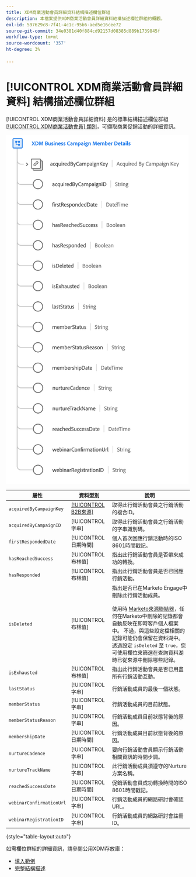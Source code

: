 ```yaml
---
title: XDM商業活動會員詳細資料結構描述欄位群組
description: 本檔案提供XDM商業活動會員詳細資料結構描述欄位群組的概觀。
exl-id: 597629c8-7f41-4c1c-95b6-aed5e16cee72
source-git-commit: 34e0381d40f884cd92157d08385d889b1739845f
workflow-type: tm+mt
source-wordcount: '357'
ht-degree: 3%

---
```


# [!UICONTROL XDM商業活動會員詳細資料] 結構描述欄位群組

[!UICONTROL XDM商業活動會員詳細資料] 是的標準結構描述欄位群組 [[!UICONTROL XDM商業活動會員] 類別](../../classes/b2b/business-campaign-members.md)，可擷取商業促銷活動的詳細資訊。

![XDM商業活動會員詳細資訊欄位群組的結構，如其顯示在UI中](../../images/field-groups/b2b/business-campaign-member-details.png)

| 屬性 | 資料型別 | 說明 |
| --- | --- | --- |
| `acquiredByCampaignKey` | [[!UICONTROL B2B來源]](../../data-types/b2b-source.md) | 取得此行銷活動會員之行銷活動的複合ID。 |
| `acquiredByCampaignID` | [!UICONTROL 字串] | 取得此行銷活動會員之行銷活動的字串識別碼。 |
| `firstRespondedDate` | [!UICONTROL 日期時間] | 個人首次回應行銷活動時的ISO 8601時間戳記。 |
| `hasReachedSuccess` | [!UICONTROL 布林值] | 指出此行銷活動會員是否帶來成功的轉換。 |
| `hasResponded` | [!UICONTROL 布林值] | 指出此行銷活動會員是否已回應行銷活動。 |
| `isDeleted` | [!UICONTROL 布林值] | 指出是否已在Marketo Engage中刪除此行銷活動成員。<br><br>使用時 [Marketo來源聯結器](../../../sources/connectors/adobe-applications/marketo/marketo.md)，任何在Marketo中刪除的記錄都會自動反映在即時客戶個人檔案中。 不過，與這些設定檔相關的記錄可能仍會保留在資料湖中。 透過設定 `isDeleted` 至 `true`，您可使用欄位來篩選在查詢資料湖時已從來源中刪除哪些記錄。 |
| `isExhausted` | [!UICONTROL 布林值] | 指出此行銷活動會員是否已用盡所有行銷活動互動。 |
| `lastStatus` | [!UICONTROL 字串] | 行銷活動成員的最後一個狀態。 |
| `memberStatus` | [!UICONTROL 字串] | 行銷活動成員的目前狀態。 |
| `memberStatusReason` | [!UICONTROL 字串] | 行銷活動成員目前狀態背後的原因。 |
| `membershipDate` | [!UICONTROL 日期時間] | 行銷活動成員目前狀態背後的原因。 |
| `nurtureCadence` | [!UICONTROL 字串] | 要向行銷活動會員顯示行銷活動相關資訊的時間步調。 |
| `nurtureTrackName` | [!UICONTROL 字串] | 此行銷活動成員須遵守的Nurture方案名稱。 |
| `reachedSuccessDate` | [!UICONTROL 日期時間] | 促銷活動會員成功轉換時間的ISO 8601時間戳記。 |
| `webinarConfirmationUrl` | [!UICONTROL 字串] | 行銷活動成員的網路研討會確認URL。 |
| `webinarRegistrationID` | [!UICONTROL 字串] | 行銷活動成員的網路研討會註冊ID。 |

{style="table-layout:auto"}

如需欄位群組的詳細資訊，請參閱公用XDM存放庫：

* [填入範例](https://github.com/adobe/xdm/blob/master/components/fieldgroups/campaign-member/campaign-member-details.example.1.json)
* [完整結構描述](https://github.com/adobe/xdm/blob/master/components/fieldgroups/campaign-member/campaign-member-details.schema.json)
